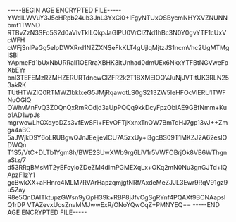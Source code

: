 -----BEGIN AGE ENCRYPTED FILE-----
YWdlLWVuY3J5cHRpb24ub3JnL3YxCi0+IFgyNTUxOSBycmNHYXVZNUNNbmt1TWND
RTBvZzN3SFo5S2d0aVlvTklLQkpJaGlPU0VrClZNd1hBc3N0Y0gvYTF1cUxVcWFH
cWFjSnlPaGg5elpDWXRrd1NZZXNSeFkKLT4gUjIqMjtzJS1ncmVhc2UgMTMgISBi
YApmeFd1bUxNbURRalI1OERraXBHK3ltUnhad0dmUEx6NkxYTFBtNGVweFpXbEYr
bnl3TEFEMzRZMHZERURTdncwClZFR2k2T1BXMElOQVJuNjJVTitUK3RLN253akRK
TUtHTWZlQ0RTMWZlbklxeG5JMjRqawotLS0gS213ZW5IeHFOcVlERU1TWFNuOGlQ
OWhvMnFvQ3ZOQnQxRmROdjd3aUpPQQq9kkDcyFpzObiAE9GBfNmm+Kuo1AD1wpJs
mgrwowLhOXqyoDZs3vfEwSFi+FEvOFTjKxnxTnOW7BmTdHJ7gp13vJ++Zmga4aBC
5aJWjkD9Y6oLRUBgwQJnJEejjevlCU7A5zxUy+i3gcBS09T1MKZJ2A62esIODWQn
T1S5/VtC+DLTb1Ygm8h/BWE2SUwXWb9rg6LiV1r5VWFOBrjOk8VB6WThgnaStz/7
d53RRqBMsMT2yEFoyloZDeZM4dImPGMEXqLx+OKq2mN0Nu3gnGJTd+lQApzF1zY1
gcBwkXX+aFHnrc4MLM7RVArHapzqmjgtNRf/AxdeMeZJJL3Ewr9RqV91gz9u5Zay
R8e5QnDAITktupzGWsn9yQpH39k+RBP8jJfvCgSgRYnf4PQAXt9BCNAapslQ1rDP
VTAZevxUosZnvMMJwwExR/ONoYQwCqZ+PMNYEQ==
-----END AGE ENCRYPTED FILE-----
